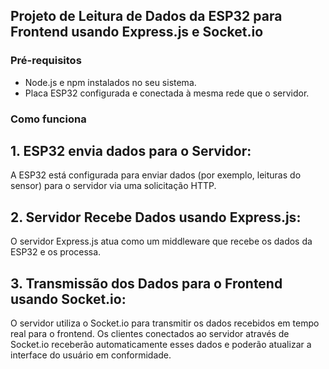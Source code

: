 ## Projeto de Leitura de Dados da ESP32 para Frontend usando Express.js e Socket.io

### Pré-requisitos

- Node.js e npm instalados no seu sistema.
- Placa ESP32 configurada e conectada à mesma rede que o servidor.

### Como funciona

## 1. ESP32 envia dados para o Servidor:

A ESP32 está configurada para enviar dados (por exemplo, leituras do sensor) para o servidor via uma solicitação HTTP.

## 2. Servidor Recebe Dados usando Express.js:

O servidor Express.js atua como um middleware que recebe os dados da ESP32 e os processa.

## 3. Transmissão dos Dados para o Frontend usando Socket.io:

O servidor utiliza o Socket.io para transmitir os dados recebidos em tempo real para o frontend. Os clientes conectados ao servidor através de Socket.io receberão automaticamente esses dados e poderão atualizar a interface do usuário em conformidade.


